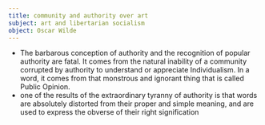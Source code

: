```yaml
---
title: community and authority over art
subject: art and libertarian socialism
object: Oscar Wilde
--- 
```

- The barbarous conception of authority and the recognition of popular authority are fatal. It comes from the natural inability of a community corrupted by authority to understand or appreciate Individualism. In a word, it comes from that monstrous and ignorant thing that is called Public Opinion. 
- one of the results of the extraordinary tyranny of authority is that words are absolutely distorted from their proper and simple meaning, and are used to express the obverse of their right signification
